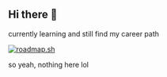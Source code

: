 ## Hi there 👋

currently learning and still find my career path

[![roadmap.sh](https://roadmap.sh/card/wide/6610fa04da1671f9862b0676?variant=light&roadmaps=mlops%2Cai-data-scientist%2Ccomputer-science%2Cpython)](https://roadmap.sh)

so yeah, nothing here lol

<!--
**vzhakir/vzhakir** is a ✨ _special_ ✨ repository because its `README.md` (this file) appears on your GitHub profile.

Here are some ideas to get you started:

- 🔭 I’m currently working on ...
- 🌱 I’m currently learning ...
- 👯 I’m looking to collaborate on ...
- 🤔 I’m looking for help with ...
- 💬 Ask me about ...
- 📫 How to reach me: ...
- 😄 Pronouns: ...
- ⚡ Fun fact: ...
-->
